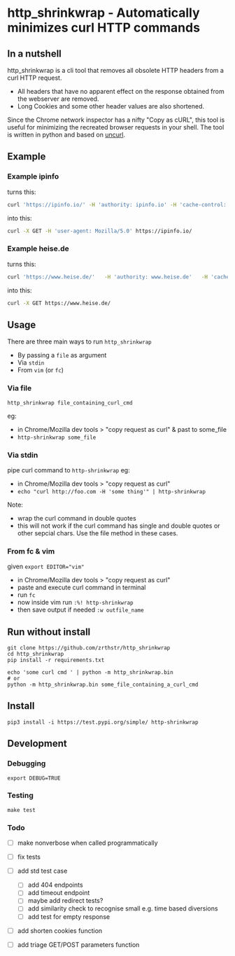 # http_shrinkwrap - Automatically minimizes curl HTTP commands
## In a nutshell
http_shrinkwrap is a cli tool that removes all obsolete HTTP headers from a curl HTTP request.
* All headers that have no apparent effect on the response obtained from the webserver are removed.
* Long Cookies and some other header values are also shortened.  

Since the Chrome network inspector has a nifty "Copy as cURL", this tool is useful for minimizing the recreated browser requests in your shell.
The tool is written in python and based on [uncurl](https://github.com/spulec/uncurl).


## Example
### Example ipinfo
turns this:

```bash
curl 'https://ipinfo.io/' -H 'authority: ipinfo.io' -H 'cache-control: max-age=0' -H 'dnt: 1' -H 'upgrade-insecure-requests: 1' -H 'user-agent: Mozilla/5.0 (X11; Linux x86_64) AppleWebKit/537.36 (KHTML, like Gecko) Chrome/82.0.2240.398 Safari/534.16' -H 'accept: text/html,application/xhtml+xml,application/xml;q=0.9,image/avif,image/webp,image/apng,*/*;q=0.8,application/signed-exchange;v=b3;q=0.9' -H 'sec-fetch-site: none' -H 'sec-fetch-mode: navigate' -H 'sec-fetch-user: ?1' -H 'sec-fetch-dest: document' -H 'accept-language: en-US,en-GB;q=0.9,en;q=0.8,pt-PT;q=0.7,pt;q=0.6,de;q=0.5' -H 'sec-gpc: 1' --compressed
```

into this:

```bash
curl -X GET -H 'user-agent: Mozilla/5.0' https://ipinfo.io/
```

### Example heise.de
turns this:

```bash
curl 'https://www.heise.de/'   -H 'authority: www.heise.de'   -H 'cache-control: max-age=0'   -H 'dnt: 1'   -H 'upgrade-insecure-requests: 1'   -H 'user-agent: Mozilla/5.0 (X11; Linux x86_64) AppleWebKit/537.36 (KHTML, like Gecko) Chrome/82.0.2240.398 Safari/137.36'   -H 'accept: text/html,application/xhtml+xml,application/xml;q=0.9,image/avif,image/webp,image/apng,*/*;q=0.8,application/signed-exchange;v=b3;q=0.9'   -H 'sec-fetch-site: none'   -H 'sec-fetch-mode: navigate'   -H 'sec-fetch-user: ?1'   -H 'sec-fetch-dest: document'   -H 'accept-language: en-US,en-GB;q=0.9,en;q=0.8,pt-PT;q=0.7,pt;q=0.6,de;q=0.5'   -H 'cookie: wt_nv_s=1; wt3_sid=%3B288689636920174%3B589751618140993; wt_ttv2_e_288689636920174=meldung.newsticker.bottom.kommentarelesen*4439526%3ASmart%20Home%3A%20Innenminister%20planen%20Zugriff%20auf%20Daten%20von%20Alexa%20%26%20Co.**meldung.newsticker.bottom*******2*2*; wt_ttv2_c_288689636920174=meldung.newsticker.bottom.kommentarelesen*4428549%3AAntergos-Entwickler%20stellen%20Linux-Projekt%20ein**meldung.newsticker.bottom*******2*2*~meldung.newsticker.bottom.kommentarelesen*4432329%3AEuropa-Wahl%3A%20Schwere%20Schlappe%20f%C3%BCr%20deutsche%20Koalitionsparteien%2C%20Erfolge%20f**meldung.newsticker.bottom*******2*2*~meldung.newsticker.bottom.kommentarelesen*4436209%3AHuawei-Konflikt%3A%20China%20k%C3%BCndigt%20eigene%20schwarze%20Liste%20an**meldung.newsticker.bottom*******2*2*~meldung.newsticker.bottom.kommentarelesen*4439526%3ASmart%20Home%3A%20Innenminister%20planen%20Zugriff%20auf%20Daten%20von%20Alexa%20%26%20Co.**meldung.newsticker.bottom*******2*2*; volumeControl_volumeValue=100; wt_nv=1; wt_ttv2_s_288689636920174=9700; wt_ttv2_s_288689636920174=9700; wt3_eid=%3B288689636920174%7C2155707251500935604%232159741754555500039%3B589751618140993%7C2155796048217456639%232155796801880162886'   -H 'sec-gpc: 1'   -H 'if-modified-since: Wed, 18 Nov 2020 21:57:08 GMT'   --compressed
```

into this:

```bash
curl -X GET https://www.heise.de/
```

## Usage
There are three main ways to run `http_shrinkwrap`
* By passing a `file` as argument
* Via `stdin`
* From `vim` (or `fc`)

### Via file
	http_shrinkwrap file_containing_curl_cmd

eg:
* in Chrome/Mozilla dev tools > "copy request as curl" & past to some_file
* `http-shrinkwrap some_file`

### Via stdin

pipe curl command to `http-shrinkwrap`
eg:
* in Chrome/Mozilla dev tools > "copy request as curl"
* `echo "curl http://foo.com -H 'some thing'" | http-shrinkwrap`

Note:
* wrap the curl command in double quotes
* this will not work if the curl command has single and double quotes or other sepcial chars. Use the file method in these cases.

### From fc & vim
given `export EDITOR="vim"`

* in Chrome/Mozilla dev tools > "copy request as curl"
* paste and execute curl command in terminal
* run `fc`
* now inside vim run `:%! http-shrinkwrap`
* then save output if needed `:w outfile_name`

## Run without install
	git clone https://github.com/zrthstr/http_shrinkwrap
	cd http_shrinkwrap
	pip install -r requirements.txt
	
	echo 'some curl cmd ' | python -m http_shrinkwrap.bin
	# or
	python -m http_shrinkwrap.bin some_file_containing_a_curl_cmd


## Install
	pip3 install -i https://test.pypi.org/simple/ http-shrinkwrap


## Development

### Debugging
`export DEBUG=TRUE`

### Testing
	make test

### Todo
* [ ] make nonverbose when called programmatically
* [ ] fix tests
* [ ] add std test case
	* [ ] add 404 endpoints
	* [ ] add timeout endpoint
	* [ ] maybe add redirect tests?
	* [ ] add similarity check to recognise small e.g. time based diversions
	* [ ] add test for empty response
* [ ] add shorten cookies function
* [ ] add triage GET/POST parameters function

